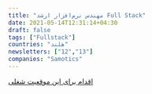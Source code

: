 ```yaml
---
title: "مهندس نرم‌افزار ارشد Full Stack"
date: 2021-05-14T12:31:14+04:30
draft: false
tags: ["Fullstack"]
countries: "هلند"
newsletters: ["12","13"]
companies: "Samotics"
---
```


[اقدام برای این موقعیت شغلی](https://careers.samotics.com/o/senior-full-stack-software-engineer-leiden)